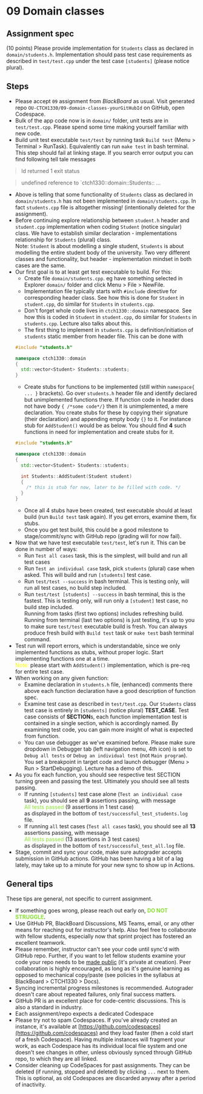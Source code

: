 # 09 Domain classes

## Assignment spec

(10 points) Please provide implementation for `Students` class as declared in `domain/students.h`. Implementation should pass test case requirements as described in `test/test.cpp` under the test case `[students]` (please notice plural). 


## Steps

- Please accept `09` assignment from *BlackBoard* as usual. Visit generated repo `OU-CTCH1330/09-domain-classes-yourGitHubId` on GitHub, open Codespace.
- Bulk of the app code now is in `domain/` folder, unit tests are in `test/test.cpp`. Please spend some time making yourself familiar with new code. 
- Build unit test executable `test/test` by running task `Build test` (Menu > Terminal > RunTask). Equivalently can run `make test` in bash terminal. This step should fail at linking stage. If you search error output you can find following tell tale messages
> ld returned 1 exit status

> undefined reference to `ctch1330::domain::Students:: ...
- Above is telling that some functionality of  `Students` class as declared in `domain/students.h` has not been implemented in `domain/students.cpp`. In fact `students.cpp` file is altogether  missing! (intentionally deleted for the assignment).
- Before continuing explore relationship between `student.h` header and `student.cpp` implementation when coding `Student` (notice singular) class. We have to establish similar declaration - implementations relationship for `Students` (plural) class. <br />Note: `Student` is about modelling a single student, `Students` is about modelling the entire student body of the university. Two very different classes and functionality, but header - implementation mindset in both cases are the same.
- Our first goal is to at least get test executable to build. For this:
  - Create file `domain/students.cpp`. eg have something selected in Explorer `domain/` folder and click Menu > File > NewFile.
  - Implementation file typically starts with `#include` directive for corresponding header class. See how this is done for `Student` in `student.cpp`, do similar for `Students` in `students.cpp`.
  - Don't forget whole code lives in `ctch1330::domain` namespace. See how this is coded in `Student` in `student.cpp`, do similar for `Students` in `students.cpp`. Lecture also talks about this. 
  - The first thing to implement in `students.cpp` is definition/initiation of `students` static member from header file. This can be done with 
  ``` cpp
  #include "students.h"
  
  namespace ctch1330::domain
  {
    std::vector<Student> Students::students;
  }
  ```
  - Create stubs for functions to be implemented (still within `namespace{ ... }` brackets). Go over `students.h` header file and identify declared but unimplemented  functions there. If function code in header does not have body `{ /*some code*/}` then it is unimplemented, a mere declaration. You create stubs for these by copying their signature (their declaration) and appending empty body `{}` to it. For instance stub for `AddStudent()` would be as below. You should find **4** such functions in need for implementation and create stubs for it. 
  ``` cpp
  #include "students.h"
  
  namespace ctch1330::domain
  {
    std::vector<Student> Students::students;

    int Students::AddStudent(Student student)
    { 
      /* this is stub for now, later to be filled with code. */ 
    }    
  }

  ```
  - Once all 4 stubs have been created, test executable should at least build (run `Build test` task again). If you get errors, examine them, fix stubs. 
  - Once you get test build, this could be a good milestone to stage/commit/sync with GitHub repo (grading will for now fail).
- Now that we have test executable `test/test`, let's run it. This can be done in number of ways:
  - Run `Test all cases` task, this is the simplest, will build and run all test cases
  - Run `Test an individual case` task, pick `students` (plural) case when asked. This will build and run `[students]` test case.
  - Run `test/test --success` in bash terminal. This is testing only, will run all test cases, no build step included.
  - Run `test/test [students] --success` in bash terminal, this is the fastest. This is testing only, will run only a `[student]` test case, no build step included.
  <br /> Running from tasks (first two options) includes refreshing build. Running from terminal (last two options) is just testing, it's up to you to make sure `test/test` executable build is fresh. You can always produce fresh build with `Build test` task or `make test` bash terminal command.
- Test run will report errors, which is understandable, since we only implemented functions as stubs, without proper logic. Start implementing functions one at a time. 
<br /><span style='color: yellow'>Note:</span> please start with `AddStudent()` implementation, which is pre-req for entire test case. 
- When working on any given function:
  - Examine declaration in `students.h` file, (enhanced) comments there above each function declaration have a good description of function spec.
  - Examine test case as described in `test/test.cpp`. Our `Students` class test case is entirely in `[students]` (notice plural) **TEST_CASE**. Test case consists of **SECTION**s, each function implementation test is contained in a single section, which is accordingly named. By examining test code, you can gain more insight of what is expected from function. 
  - You can use debugger as we've examined before. Please make sure dropdown in Debugger tab (left navigation menu, 4th icon) is set to `Debug all tests` or `Debug an individual test` (not `Main program`). You set a breakpoint in target code and launch debugger  (Menu > Run > StartDebugging). Lecture has a demo of this.  
- As you fix each function, you should see respective test SECTION turning green and passing the test. Ultimately you should see all tests passing. 
  - If running `[students]` test case alone (`Test an individual case` task), you should see all **9** assertions passing, with message 
  <br /><span style='color: #8ae234'>All tests passed</span>  (9 assertions in 1 test case)
  <br />as displayed in the bottom of `test/successful_test_students.log` file.
  - If running `all` test cases (`Test all cases` task), you should see all **13** assertions passing, with message 
  <br /><span style='color: #8ae234'>All tests passed</span>  (13 assertions in 3 test cases)
  <br />as displayed in the bottom of `test/successful_test_all.log` file.
- Stage, commit and sync your code, make sure autograder accepts submission in GitHub actions. GitHub has been having a bit of a lag lately, may take up to a minute for your new sync to show up in Actions. 


## General tips 

These tips are general, not specific to current assignment.

- If something goes wrong, please reach out early on, <span style='color: #8ae234'>**DO NOT STRUGGLE**</span>. 
- Use GitHub PR, BlackBoard Discussions, MS Teams, email, or any other means for reaching out for instructor's help. Also feel free to collaborate with fellow students, especially now that sprint project has fostered an excellent teamwork. 
- Please remember, instructor can't see your code until sync'd with GitHub repo. Further, if you want to let fellow students examine your code your repo needs to be [made public](https://docs.github.com/en/repositories/managing-your-repositorys-settings-and-features/managing-repository-settings/setting-repository-visibility#changing-a-repositorys-visibility) (it's private at creation). Peer collaboration is highly encouraged, as long as it's genuine learning as opposed to mechanical copy/paste (see policies in the syllabus at BlackBoard > CTCH1330 > Docs).
- Syncing incremental progress milestones is recommended. Autograder doesn't care about repeated failures, only final success matters. 
- GitHub PR is an excellent place for code-centric discussions. This is also a standard in industry.
- Each assignment/repo expects a dedicated Codespace
- Please try not to spam Codespaces. If you've already created an instance, it's available at  [https://github.com/codespaces](https://github.com/codespaces) and they load faster (then a cold start of a fresh Codespace). Having multiple instances will fragment your work, as each Codespace has its individual local file system and one doesn't see changes in other, unless obviously synced through GitHub repo, to which they are all linked.
- Consider cleaning up CodeSpaces for past assignments. They can be deleted (if running, stopped and deleted) by clicking `...` next to them. This is optional, as old Codespaces are discarded anyway after a period of inactivity.  
